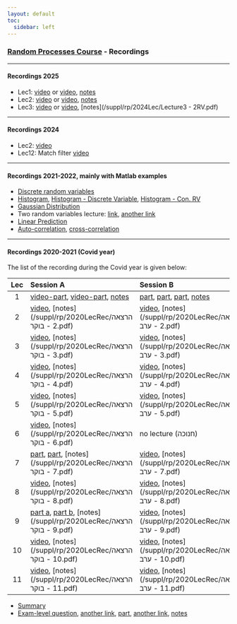 ```yaml
---
layout: default
toc:
  sidebar: left
---
```


### [Random Processes Course](/teaching/rp/) - Recordings

---

#### Recordings 2025
- Lec1: [video](https://sce-ac-il.zoom.us/rec/share/CqUdiTs37wuaxF9AHVAIfEidsmOUiblbxN-PU62EWTQeOtB_LSurpDG6s-ZDDVwE.Q_6Fkq3TdIVPXegQ) or [video](https://objectstorage.il-jerusalem-1.oraclecloud.com/n/frrgqfrxhcca/b/scevideo/o/cc/cc1c1ab0c6de391b540b581a27376f827c5f47fd.mp4), [notes](/suppl/rp/2024Lec/Lecture1%20-%20RV.pdf)
- Lec2: [video](https://sce-ac-il.zoom.us/rec/share/2T97276gKZbcQxOYX5AhvUT2ucLoQeCrxKl80k_JWHpLP8j9zay7hW58pzRCSszr.f5ceO9zITjF1Idms?startTime=1731593634000) or [video](https://objectstorage.il-jerusalem-1.oraclecloud.com/n/frrgqfrxhcca/b/scevideo/o/90/90cfc06c1aceb852904d4bb1195558dca91cd9de.mp4), [notes](/suppl/rp/2024Lec/Lecture2%20-%20RV.pdf)
- Lec3: [video](https://sce-ac-il.zoom.us/rec/share/pSeFPMOwvlclEFoxmEStzjH-7aNNI2rrOBYnPfKyYaC-4BttEJCwToyN1dMi6p7u.1jqEm2O6x2QIc1ej?startTime=1732198421000) or [video](https://objectstorage.il-jerusalem-1.oraclecloud.com/n/frrgqfrxhcca/b/scevideo/o/48/48d503a4d5b6a639e2fd2d0c3e2edaf3af104e9b.mp4), [notes](/suppl/rp/2024Lec/Lecture3 - 2RV.pdf)

---

#### Recordings 2024
- Lec2: [video](https://sce-ac-il.zoom.us/rec/share/EhiZuQgHNU9sfOvAvYL1zlsjCw9VjWOIWQdBqUadpXbq2zqZEucbnYPs-WmqPAk2.EBXq4Ge3se6ZJtAR?startTime=1706710717000)
[](https://sce-ac-il.zoom.us/rec/share/B5xAUPKtSrmpU7nDwpPKEktxoEgFoxP3s7lCMTfjbK8SBBeqxfSHvA_jL9hSks8a.-Yec8MRAozhw38ih?startTime=1707315528000)
- Lec12: Match filter [video](https://sce-ac-il.zoom.us/rec/share/enbiZOXeSJRTwu1XGJ7bUREd2ThmpfelawDn4SJJjrJNJde7kYl1MYhtgKR2z_Vd.mK4JRBas3B5BNDJw?startTime=1712755184000)

---

#### Recordings 2021-2022, mainly with Matlab examples
- [Discrete random variables](https://sce-ac-il.zoom.us/rec/share/UU-yGyBfaX9hAo3mmGB7qwO4JHcAR0P05DYzK-IVJ7Fb8rNmWbHPWSN23rHLjOA2.NWubfryc6JBrup7c?startTime=1634646130000)
- [Histogram](https://sce-ac-il.zoom.us/rec/share/mfrgwyBJGpU_aHGH7Oi_JuhSN2iSJZdAQdtfyZDfkus1g-bMqsGm530LmrhY3IiP.uLaE8jrHcR7_kn_T?startTime=1635260355000), [Histogram - Discrete Variable](https://sce-ac-il.zoom.us/rec/share/mfrgwyBJGpU_aHGH7Oi_JuhSN2iSJZdAQdtfyZDfkus1g-bMqsGm530LmrhY3IiP.uLaE8jrHcR7_kn_T?startTime=1635258416000), [Histogram - Con. RV](https://sce-ac-il.zoom.us/rec/share/mfrgwyBJGpU_aHGH7Oi_JuhSN2iSJZdAQdtfyZDfkus1g-bMqsGm530LmrhY3IiP.uLaE8jrHcR7_kn_T?startTime=1635259531000)
- [Gaussian Distribution](https://sce-ac-il.zoom.us/rec/share/kgRcADcVU85YxLLRsqkFEcdqdzWy3jGB0l8M9WzsGOe-LU0-vtqJuikKBp0KIA8_.mdHlNhL8eB9ZcJ2a?startTime=1636566756000)
- Two random variables lecture: [link](https://sce-ac-il.zoom.us/rec/share/k5mPW4Zdi73yeHuI36jY0UQjs7w73gnvLcss4P_pKyW5CdcUM2HQdgMhV2AZqplQ.-_gjvYSZTT1gc_tC?startTime=1668006827000), [another link](https://objectstorage.il-jerusalem-1.oraclecloud.com/n/frrgqfrxhcca/b/scevideo/o/01/01ec32e1de956bb7d6f936f84a85526059213aa3.mp4)
- [Linear Prediction](https://sce-ac-il.zoom.us/rec/share/hA0qKV-6FO_45jQ6rNZeGFL_6N3GRzRnn6y0ZaiSB1a2A1bigZxJPDllIwzCelNt.ScvUV51Qd1PFk_Wn?startTime=1636280845000)
- [Auto-correlation](https://sce-ac-il.zoom.us/rec/share/Og3FNf94Q0K3OXd8F2ZtkBKBAuKOQbBhGoDT7yDCT5pREm6h258ndshvqp1C8OoW.7Bik0aKtHrYUC1nX?startTime=1637669237000), [cross-correlation](https://sce-ac-il.zoom.us/rec/share/Og3FNf94Q0K3OXd8F2ZtkBKBAuKOQbBhGoDT7yDCT5pREm6h258ndshvqp1C8OoW.7Bik0aKtHrYUC1nX?startTime=1637671894000)

---
	
#### Recordings 2020-2021 (Covid year)
The list of the recording during the Covid year is given below: 

| Lec | Session A                                                                                                                                                                                                                                                                                                                                | Session B                                                                                                                                                                                                                                                                                                                                                                                                                                                             |
|:---:|:-----------------------------------------------------------------------------------------------------------------------------------------------------------------------------------------------------------------------------------------------------------------------------------------------------------------------------------------|:----------------------------------------------------------------------------------------------------------------------------------------------------------------------------------------------------------------------------------------------------------------------------------------------------------------------------------------------------------------------------------------------------------------------------------------------------------------------|
|  1  | [video-part](https://objectstorage.il-jerusalem-1.oraclecloud.com/n/frrgqfrxhcca/b/scevideo/o/64/64f29c805019405d2d43b974a19f7382f8c77956.mp4), [video-part](https://objectstorage.il-jerusalem-1.oraclecloud.com/n/frrgqfrxhcca/b/scevideo/o/a7/a7d7e25ac5db4e1d575f7fdff8d8ca5362ca4cc1.mp4), [notes](/suppl/rp/2020LecRec/Lec1a.pdf)  | [part](https://objectstorage.il-jerusalem-1.oraclecloud.com/n/frrgqfrxhcca/b/scevideo/o/b7/b74e64c5e7926766a4cd3b1891f17e3be722d388.mp4), [part](https://objectstorage.il-jerusalem-1.oraclecloud.com/n/frrgqfrxhcca/b/scevideo/o/d8/d83b8d19cb7c1b47059a82da8fe92be11a232577.mp4), [part](https://objectstorage.il-jerusalem-1.oraclecloud.com/n/frrgqfrxhcca/b/scevideo/o/9e/9ef1ad8bcb06354c7ad3fedf7798a80ae24152c9.mp4), [notes](/suppl/rp/2020LecRec/Lec1b.pdf) |
|  2  | [video](https://objectstorage.il-jerusalem-1.oraclecloud.com/n/frrgqfrxhcca/b/scevideo/o/87/871ac478e55f1d2097015541846689f89cc2395d.mp4), [notes](/suppl/rp/2020LecRec/הרצאה 2 - בוקר.pdf)                                                                                                                                              | [video](https://objectstorage.il-jerusalem-1.oraclecloud.com/n/frrgqfrxhcca/b/scevideo/o/a2/a289645ef09b797f3e9075979f58575857dcb49c.mp4), [notes](/suppl/rp/2020LecRec/הרצאה 2 - ערב.pdf)                                                                                                                                                                                                                                                                            |
|  3  | [video](https://objectstorage.il-jerusalem-1.oraclecloud.com/n/frrgqfrxhcca/b/scevideo/o/9d/9d517ba9c9c5d93c0709ad5fd3ea823d708cd7c2.mp4), [notes](/suppl/rp/2020LecRec/הרצאה 3 - בוקר.pdf)                                                                                                                                              | [video](https://objectstorage.il-jerusalem-1.oraclecloud.com/n/frrgqfrxhcca/b/scevideo/o/57/57330912e51f870acc359fa92f7866bc7ec6b6ee.mp4), [notes](/suppl/rp/2020LecRec/הרצאה 3 - ערב.pdf)                                                                                                                                                                                                                                                                            |
|  4  | [video](https://objectstorage.il-jerusalem-1.oraclecloud.com/n/frrgqfrxhcca/b/scevideo/o/76/76722bdc9698ba046719ad89e7f82630a73960b7.mp4), [notes](/suppl/rp/2020LecRec/הרצאה 4 - בוקר.pdf)                                                                                                                                              | [video](https://objectstorage.il-jerusalem-1.oraclecloud.com/n/frrgqfrxhcca/b/scevideo/o/db/db6bbfc1dacb22abdf69879b758bbfc3c1fb6382.mp4), [notes](/suppl/rp/2020LecRec/הרצאה 4 - ערב.pdf)                                                                                                                                                                                                                                                                            |
|  5  | [video](https://objectstorage.il-jerusalem-1.oraclecloud.com/n/frrgqfrxhcca/b/scevideo/o/22/2225ca795edc6d5b443f6731a1e97e73b02b7266.mp4), [notes](/suppl/rp/2020LecRec/הרצאה 5 - בוקר.pdf)                                                                                                                                              | [video](https://objectstorage.il-jerusalem-1.oraclecloud.com/n/frrgqfrxhcca/b/scevideo/o/ef/ef4f6999ca7ca36b6c9ce522911a41ca1eec73d7.mp4), [notes](/suppl/rp/2020LecRec/הרצאה 5 - ערב.pdf)                                                                                                                                                                                                                                                                            |
|  6  | [video](https://objectstorage.il-jerusalem-1.oraclecloud.com/n/frrgqfrxhcca/b/scevideo/o/d3/d388ef430230a8cd4611e5211ca19b45690e4096.mp4), [notes](/suppl/rp/2020LecRec/הרצאה 6 - בוקר.pdf)                                                                                                                                              | no lecture (חנוכה)                                                                                                                                                                                                                                                                                                                                                                                                                                                    |
|  7  | [part](https://objectstorage.il-jerusalem-1.oraclecloud.com/n/frrgqfrxhcca/b/scevideo/o/4e/4e041871bfebf15550e8f563973eb53126e0751f.mp4), [part](https://objectstorage.il-jerusalem-1.oraclecloud.com/n/frrgqfrxhcca/b/scevideo/o/74/74152e8464454085335a03caa7fe4b3d8279a6ee.mp4), [notes](/suppl/rp/2020LecRec/הרצאה 7 - בוקר.pdf)     | [video](https://objectstorage.il-jerusalem-1.oraclecloud.com/n/frrgqfrxhcca/b/scevideo/o/32/3242f1d388afa8927472f5bd0f8c58f33e6f7e2b.mp4), [notes](/suppl/rp/2020LecRec/הרצאה 7 - ערב.pdf)                                                                                                                                                                                                                                                                            |
|  8  | [video](https://objectstorage.il-jerusalem-1.oraclecloud.com/n/frrgqfrxhcca/b/scevideo/o/32/328c469249c1be244ab37ae271cedee4f07cbf6b.mp4), [notes](/suppl/rp/2020LecRec/הרצאה 8 - בוקר.pdf)                                                                                                                                              | [video](https://objectstorage.il-jerusalem-1.oraclecloud.com/n/frrgqfrxhcca/b/scevideo/o/ff/ff41630b23399e398705cc084d91a5e6e5d1ae42.mp4), [notes](/suppl/rp/2020LecRec/הרצאה 8 - ערב.pdf)                                                                                                                                                                                                                                                                            |
|  9  | [part a](https://objectstorage.il-jerusalem-1.oraclecloud.com/n/frrgqfrxhcca/b/scevideo/o/52/52da0e324c8996952510c2b99be78583e409814a.mp4), [part b](https://objectstorage.il-jerusalem-1.oraclecloud.com/n/frrgqfrxhcca/b/scevideo/o/de/de186ffac86abac118d406aad4a7f75267de5021.mp4), [notes](/suppl/rp/2020LecRec/הרצאה 9 - בוקר.pdf) | [video](https://objectstorage.il-jerusalem-1.oraclecloud.com/n/frrgqfrxhcca/b/scevideo/o/b9/b94bece1c25fa2b69593785c5768381cf8427079.mp4), [notes](/suppl/rp/2020LecRec/הרצאה 9 - ערב.pdf)                                                                                                                                                                                                                                                                            |
| 10  | [video](https://objectstorage.il-jerusalem-1.oraclecloud.com/n/frrgqfrxhcca/b/scevideo/o/3e/3ea4a4d17b30d4237b3b0cc330c21a2d067f446d.mp4), [notes](/suppl/rp/2020LecRec/הרצאה 10 - בוקר.pdf)                                                                                                                                             | [video](https://objectstorage.il-jerusalem-1.oraclecloud.com/n/frrgqfrxhcca/b/scevideo/o/d8/d8f324bf8f6a191ae51045fdbc3c3523db3dc386.mp4), [notes](/suppl/rp/2020LecRec/הרצאה 10 - ערב.pdf)                                                                                                                                                                                                                                                                           |
| 11  | [video](https://objectstorage.il-jerusalem-1.oraclecloud.com/n/frrgqfrxhcca/b/scevideo/o/70/700cc0ae1065d3f735a0e2c2b4e2b07e3d24918b.mp4), [notes](/suppl/rp/2020LecRec/הרצאה 11 - בוקר.pdf)                                                                                                                                             | [video](https://objectstorage.il-jerusalem-1.oraclecloud.com/n/frrgqfrxhcca/b/scevideo/o/37/37bedd583268ca8d5ab086a7ade5f9d1c907a683.mp4), [notes](/suppl/rp/2020LecRec/הרצאה 11 - ערב.pdf)                                                                                                                                                                                                                                                                           |

* [Summary](https://objectstorage.il-jerusalem-1.oraclecloud.com/n/frrgqfrxhcca/b/scevideo/o/da/dabac2b07e66aebb71759eb43eef23340b8046ca.mp4)
* [Exam-level question](https://objectstorage.il-jerusalem-1.oraclecloud.com/n/frrgqfrxhcca/b/scevideo/o/83/8336e5c1734c41405e543a2fd8a55a8c1b5204bf.mp4), [another link](https://objectstorage.il-jerusalem-1.oraclecloud.com/n/frrgqfrxhcca/b/scevideo/o/83/8336e5c1734c41405e543a2fd8a55a8c1b5204bf.mp4), [part](https://objectstorage.il-jerusalem-1.oraclecloud.com/n/frrgqfrxhcca/b/scevideo/o/2d/2db73ea989ab81ac8d2b4ad614e1146156007fc2.mp4), [another link](https://objectstorage.il-jerusalem-1.oraclecloud.com/n/frrgqfrxhcca/b/scevideo/o/f2/f2fd6e2cc2bac678b8423ddf1fddf374d7eb9e3c.mp4), [notes](/suppl/rp/2020LecRec/חזרה.pdf)